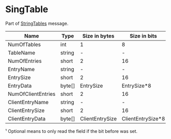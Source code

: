 # SingTable

Part of [StringTables](../messages/stringtables.md) message.

| Name | Type | Size in bytes | Size in bits | Value |
| --- | --- | --- | --- | --- |
| NumOfTables | int | 1 | 8 | - |
| TableName | string | - | - | - |
| NumOfEntries | short | 2 | 16 | - |
| EntryName | string | - | - | - |
| EntrySize | short | 2 | 16 | Optional¹ |
| EntryData | byte[] | EntrySize | EntrySize*8 | Optional |
| NumOfClientEntries | short | 2 | 16 | Optional |
| ClientEntryName | string | - | - | Optional |
| ClientEntrySize | short | 2 | 16 | Optional |
| ClientEntryData | byte[] | ClientEntrySize | ClientEntrySize*8 | Optional |

¹ Optional means to only read the field if the bit before was set.
